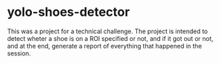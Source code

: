 # yolo-shoes-detector
This was a project for a technical challenge. The project is intended to detect wheter a shoe is on a ROI specified or not, and if it got out or not, and at the end, generate a report of everything that happened in the session.
